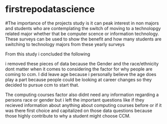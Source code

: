 # firstrepodatascience
#The importance of the projects study is it can peak interest in non majors and students who are contemplating the switch of moving to a technolopgy related major whether that be computer scence or information technology. These surveys can be used to show the benefit and how many students are switching to technology majors from these yearly surveys


From this study i concluded the following

i removed these pieces of data because the Gender and the race/ethnicity dont matter when it comes to considering the factor for why people are coming to ccm. I did leave age because i personally believe the age does play a part because people could be looking at career changes so they decided to pursue ccm to start that.

The computing courses factor also didnt need any information regarding a persons race or gender but i left the important questions like if they recieved information about anything about computing courses before or if it was there first choice and capitalized on those data questions because those highly contribute to why a student might choose CCM.
